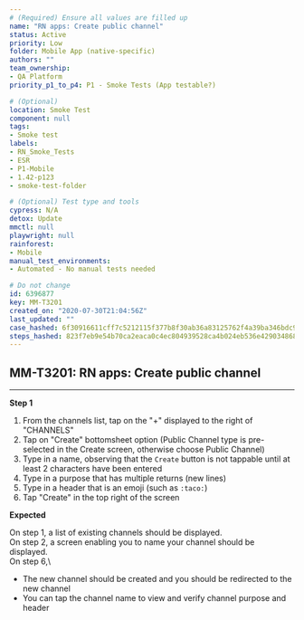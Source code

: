 ```yaml
---
# (Required) Ensure all values are filled up
name: "RN apps: Create public channel"
status: Active
priority: Low
folder: Mobile App (native-specific)
authors: ""
team_ownership: 
- QA Platform
priority_p1_to_p4: P1 - Smoke Tests (App testable?)

# (Optional)
location: Smoke Test
component: null
tags: 
- Smoke test
labels: 
- RN_Smoke_Tests
- ESR
- P1-Mobile
- 1.42-p123
- smoke-test-folder

# (Optional) Test type and tools
cypress: N/A
detox: Update
mmctl: null
playwright: null
rainforest: 
- Mobile
manual_test_environments: 
- Automated - No manual tests needed

# Do not change
id: 6396877
key: MM-T3201
created_on: "2020-07-30T21:04:56Z"
last_updated: ""
case_hashed: 6f30916611cff7c5212115f377b8f30ab36a83125762f4a39ba346bdc961425f48dd8e4d65adec509a51c1de87a59e6b
steps_hashed: 823f7eb9e54b70ca2eaca0c4ec804939528ca4b024eb536e4290348686d08ebdf704066accced03b21ac2f9afa6e2222
---
```


<!-- (Auto-generated) Based on frontmatter's "key" and "name" -->

## MM-T3201: RN apps: Create public channel

---

**Step 1**

1. From the channels list, tap on the "+" displayed to the right of "CHANNELS"
2. Tap on "Create" bottomsheet option (Public Channel type is pre-selected in the Create screen, otherwise choose Public Channel)
3. Type in a name, observing that the `Create` button is not tappable until at least 2 characters have been entered
4. Type in a purpose that has multiple returns (new lines)
5. Type in a header that is an emoji (such as `:taco:`)
6. Tap "Create" in the top right of the screen

**Expected**

On step 1, a list of existing channels should be displayed.\
On step 2, a screen enabling you to name your channel should be displayed.\
On step 6,\\

- The new channel should be created and you should be redirected to the new channel
- You can tap the channel name to view and verify channel purpose and header
